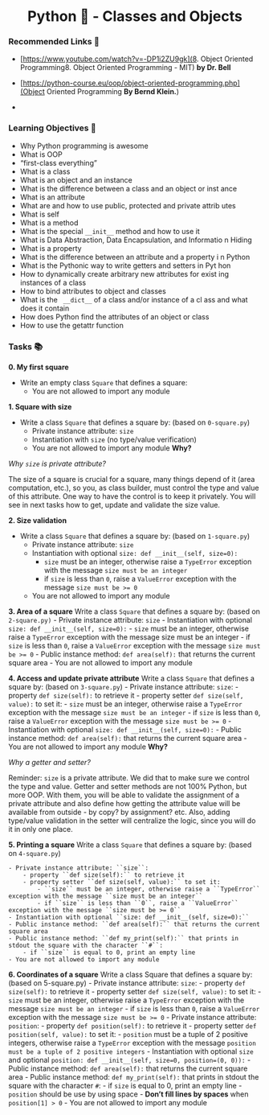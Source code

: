 <h1 align="center">Python 🐍 - Classes and Objects</h1>

### Recommended Links 🔗
- [https://www.youtube.com/watch?v=-DP1i2ZU9gk](8. Object Oriented Programming8. Object Oriented Programming - MIT) __by Dr. Bell__

- [https://python-course.eu/oop/object-oriented-programming.php](Object Oriented Programming __By Bernd Klein.__)
- 

### Learning Objectives 🎯
- Why Python programming is awesome
- What is OOP
- “first-class everything”
- What is a class
- What is an object and an instance
- What is the difference between a class and an object or inst    ance
- What is an attribute
- What are and how to use public, protected and private attrib    utes
- What is self
- What is a method
- What is the special ``__init__`` method and how to use it
- What is Data Abstraction, Data Encapsulation, and Informatio    n Hiding
- What is a property
- What is the difference between an attribute and a property i    n Python
- What is the Pythonic way to write getters and setters in Pyt    hon
- How to dynamically create arbitrary new attributes for exist    ing instances of a class
- How to bind attributes to object and classes
- What is the `` __dict__`` of a class and/or instance of a cl    ass and what does it contain
- How does Python find the attributes of an object or class
- How to use the getattr function

### Tasks 📚
__0. My first square__
- Write an empty class ``Square`` that defines a square:
	- You are not allowed to import any module

__1. Square with size__
- Write a class ``Square`` that defines a square by: (based on ``0-square.py``)
	- Private instance attribute: ``size``
	- Instantiation with ``size`` (no type/value verification)
	- You are not allowed to import any module
__Why?__

_Why ``size`` is private attribute?_

The size of a square is crucial for a square, many things depend of it (area computation, etc.), so you, as class builder, must control the type and value of this attribute. One way to have the control is to keep it privately. You will see in next tasks how to get, update and validate the size value.

__2. Size validation__
- Write a class ``Square`` that defines a square by: (based on ``1-square.py``)
	- Private instance attribute: ``size``
	- Instantiation with optional ``size: def __init__(self, size=0):``
		- ``size`` must be an integer, otherwise raise a ``TypeError`` exception with the message ``size must be an integer``
		- if ``size`` is less than ``0``, raise a ``ValueError`` exception with the message ``size must be >= 0``
	- You are not allowed to import any module

__3. Area of a square__
Write a class ``Square`` that defines a square by: (based on ``2-square.py)``
	- Private instance attribute: ``size``
	- Instantiation with optional ``size: def __init__(self, size=0):``
		- ``size`` must be an integer, otherwise raise a ``TypeError`` exception with the message size must be an integer
		- if ``size`` is less than ``0``, raise a ``ValueError`` exception with the message ``size must be >= 0``
	- Public instance method: ``def area(self):`` that returns the current square area
	- You are not allowed to import any module
	     
__4. Access and update private attribute__
Write a class ``Square`` that defines a square by: (based on ``3-square.py``)
	- Private instance attribute: ``size``:
		- property ``def size(self):`` to retrieve it
		- property setter ``def size(self, value):`` to set it:
			- ``size`` must be an integer, otherwise raise a ``TypeError`` exception with the message ``size must be an integer``
			- if ``size`` is less than ``0``, raise a ``ValueError`` exception with the message ``size must be >= 0``
	- Instantiation with optional ``size: def __init__(self, size=0):``
	- Public instance method: ``def area(self):`` that returns the current square area
	- You are not allowed to import any module
__Why?__

_Why a getter and setter?_

Reminder: ``size`` is a private attribute. We did that to make sure we control the type and value. Getter and setter methods are not 100% Python, but more OOP. With them, you will be able to validate the assignment of a private attribute and also define how getting the attribute value will be available from outside - by copy? by assignment? etc. Also, adding type/value validation in the setter will centralize the logic, since you will do it in only one place.


__5. Printing a square__
Write a class ``Square`` that defines a square by: (based on ``4-square.py``)

	- Private instance attribute: ``size``:
		- property ``def size(self):`` to retrieve it
		- property setter ``def size(self, value):`` to set it:
			- ``size`` must be an integer, otherwise raise a ``TypeError`` exception with the message ``size must be an integer``
			- if ``size`` is less than ``0``, raise a ``ValueError`` exception with the message ``size must be >= 0``
	- Instantiation with optional ``size: def __init__(self, size=0):``
	- Public instance method: ``def area(self):`` that returns the current square area
	- Public instance method: ``def my_print(self):`` that prints in stdout the square with the character ``#``:
		- if ``size`` is equal to 0, print an empty line
	- You are not allowed to import any module

__6. Coordinates of a square__
Write a class Square that defines a square by: (based on 5-square.py)
	- Private instance attribute: ``size``:
		- property ``def size(self):`` to retrieve it
		- property setter ``def size(self, value):`` to set it:
			- ``size`` must be an integer, otherwise raise a ``TypeError`` exception with the message ``size must be an integer``
			- if ``size`` is less than ``0``, raise a ``ValueError`` exception with the message ``size must be >= 0``
	- Private instance attribute: ``position``:
		- property ``def position(self):`` to retrieve it
		- property setter ``def position(self, value):`` to set it:
			- ``position`` must be a tuple of 2 positive integers, otherwise raise a ``TypeError`` exception with the message ``position must be a tuple of 2 positive integers``
	- Instantiation with optional ``size`` and optional ``position: def __init__(self, size=0, position=(0, 0)):``
	- Public instance method: ``def area(self):`` that returns the current square area
	- Public instance method: ``def my_print(self):`` that prints in stdout the square with the character ``#``:
		- if ``size`` is equal to 0, print an empty line
		- ``position`` should be use by using space - __Don’t fill lines by spaces__ when ``position[1] > 0``
	- You are not allowed to import any module						  
						  
